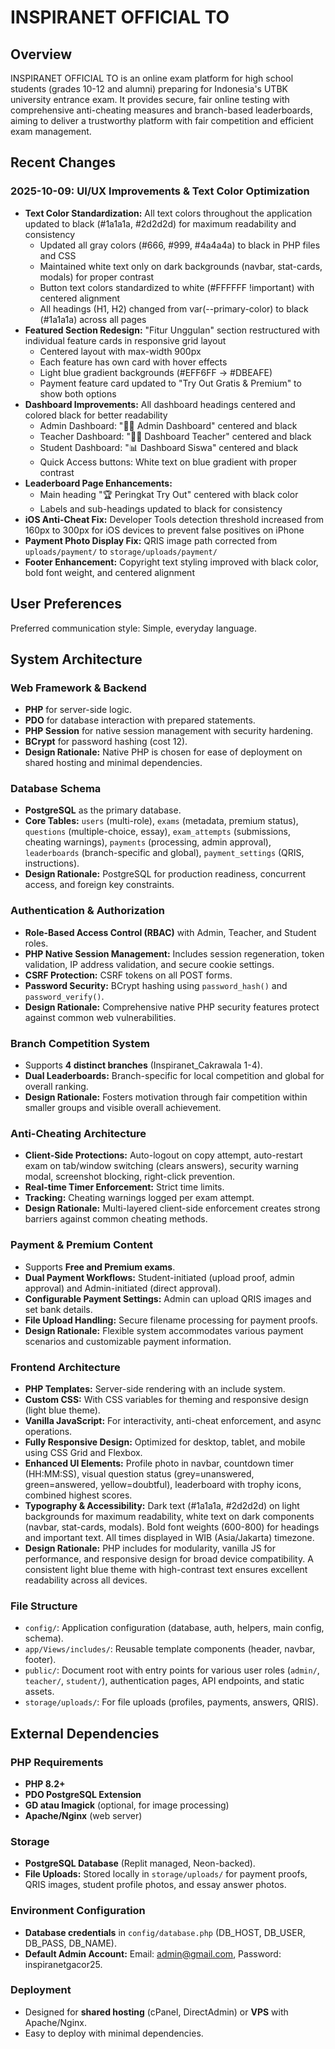 # INSPIRANET OFFICIAL TO

## Overview

INSPIRANET OFFICIAL TO is an online exam platform for high school students (grades 10-12 and alumni) preparing for Indonesia's UTBK university entrance exam. It provides secure, fair online testing with comprehensive anti-cheating measures and branch-based leaderboards, aiming to deliver a trustworthy platform with fair competition and efficient exam management.

## Recent Changes

### 2025-10-09: UI/UX Improvements & Text Color Optimization
- **Text Color Standardization:** All text colors throughout the application updated to black (#1a1a1a, #2d2d2d) for maximum readability and consistency
  - Updated all gray colors (#666, #999, #4a4a4a) to black in PHP files and CSS
  - Maintained white text only on dark backgrounds (navbar, stat-cards, modals) for proper contrast
  - Button text colors standardized to white (#FFFFFF !important) with centered alignment
  - All headings (H1, H2) changed from var(--primary-color) to black (#1a1a1a) across all pages
- **Featured Section Redesign:** "Fitur Unggulan" section restructured with individual feature cards in responsive grid layout
  - Centered layout with max-width 900px
  - Each feature has own card with hover effects
  - Light blue gradient backgrounds (#EFF6FF → #DBEAFE)
  - Payment feature card updated to "Try Out Gratis & Premium" to show both options
- **Dashboard Improvements:** All dashboard headings centered and colored black for better readability
  - Admin Dashboard: "👨‍💼 Admin Dashboard" centered and black
  - Teacher Dashboard: "👨‍🏫 Dashboard Teacher" centered and black
  - Student Dashboard: "📊 Dashboard Siswa" centered and black
  - Quick Access buttons: White text on blue gradient with proper contrast
- **Leaderboard Page Enhancements:** 
  - Main heading "🏆 Peringkat Try Out" centered with black color
  - Labels and sub-headings updated to black for consistency
- **iOS Anti-Cheat Fix:** Developer Tools detection threshold increased from 160px to 300px for iOS devices to prevent false positives on iPhone
- **Payment Photo Display Fix:** QRIS image path corrected from `uploads/payment/` to `storage/uploads/payment/`
- **Footer Enhancement:** Copyright text styling improved with black color, bold font weight, and centered alignment

## User Preferences

Preferred communication style: Simple, everyday language.

## System Architecture

### Web Framework & Backend
- **PHP** for server-side logic.
- **PDO** for database interaction with prepared statements.
- **PHP Session** for native session management with security hardening.
- **BCrypt** for password hashing (cost 12).
- **Design Rationale:** Native PHP is chosen for ease of deployment on shared hosting and minimal dependencies.

### Database Schema
- **PostgreSQL** as the primary database.
- **Core Tables:** `users` (multi-role), `exams` (metadata, premium status), `questions` (multiple-choice, essay), `exam_attempts` (submissions, cheating warnings), `payments` (processing, admin approval), `leaderboards` (branch-specific and global), `payment_settings` (QRIS, instructions).
- **Design Rationale:** PostgreSQL for production readiness, concurrent access, and foreign key constraints.

### Authentication & Authorization
- **Role-Based Access Control (RBAC)** with Admin, Teacher, and Student roles.
- **PHP Native Session Management:** Includes session regeneration, token validation, IP address validation, and secure cookie settings.
- **CSRF Protection:** CSRF tokens on all POST forms.
- **Password Security:** BCrypt hashing using `password_hash()` and `password_verify()`.
- **Design Rationale:** Comprehensive native PHP security features protect against common web vulnerabilities.

### Branch Competition System
- Supports **4 distinct branches** (Inspiranet_Cakrawala 1-4).
- **Dual Leaderboards:** Branch-specific for local competition and global for overall ranking.
- **Design Rationale:** Fosters motivation through fair competition within smaller groups and visible overall achievement.

### Anti-Cheating Architecture
- **Client-Side Protections:** Auto-logout on copy attempt, auto-restart exam on tab/window switching (clears answers), security warning modal, screenshot blocking, right-click prevention.
- **Real-time Timer Enforcement:** Strict time limits.
- **Tracking:** Cheating warnings logged per exam attempt.
- **Design Rationale:** Multi-layered client-side enforcement creates strong barriers against common cheating methods.

### Payment & Premium Content
- Supports **Free and Premium exams**.
- **Dual Payment Workflows:** Student-initiated (upload proof, admin approval) and Admin-initiated (direct approval).
- **Configurable Payment Settings:** Admin can upload QRIS images and set bank details.
- **File Upload Handling:** Secure filename processing for payment proofs.
- **Design Rationale:** Flexible system accommodates various payment scenarios and customizable payment information.

### Frontend Architecture
- **PHP Templates:** Server-side rendering with an include system.
- **Custom CSS:** With CSS variables for theming and responsive design (light blue theme).
- **Vanilla JavaScript:** For interactivity, anti-cheat enforcement, and async operations.
- **Fully Responsive Design:** Optimized for desktop, tablet, and mobile using CSS Grid and Flexbox.
- **Enhanced UI Elements:** Profile photo in navbar, countdown timer (HH:MM:SS), visual question status (grey=unanswered, green=answered, yellow=doubtful), leaderboard with trophy icons, combined highest scores.
- **Typography & Accessibility:** Dark text (#1a1a1a, #2d2d2d) on light backgrounds for maximum readability, white text on dark components (navbar, stat-cards, modals). Bold font weights (600-800) for headings and important text. All times displayed in WIB (Asia/Jakarta) timezone.
- **Design Rationale:** PHP includes for modularity, vanilla JS for performance, and responsive design for broad device compatibility. A consistent light blue theme with high-contrast text ensures excellent readability across all devices.

### File Structure
- `config/`: Application configuration (database, auth, helpers, main config, schema).
- `app/Views/includes/`: Reusable template components (header, navbar, footer).
- `public/`: Document root with entry points for various user roles (`admin/`, `teacher/`, `student/`), authentication pages, API endpoints, and static assets.
- `storage/uploads/`: For file uploads (profiles, payments, answers, QRIS).

## External Dependencies

### PHP Requirements
- **PHP 8.2+**
- **PDO PostgreSQL Extension**
- **GD atau Imagick** (optional, for image processing)
- **Apache/Nginx** (web server)

### Storage
- **PostgreSQL Database** (Replit managed, Neon-backed).
- **File Uploads:** Stored locally in `storage/uploads/` for payment proofs, QRIS images, student profile photos, and essay answer photos.

### Environment Configuration
- **Database credentials** in `config/database.php` (DB_HOST, DB_USER, DB_PASS, DB_NAME).
- **Default Admin Account:** Email: admin@gmail.com, Password: inspiranetgacor25.

### Deployment
- Designed for **shared hosting** (cPanel, DirectAdmin) or **VPS** with Apache/Nginx.
- Easy to deploy with minimal dependencies.